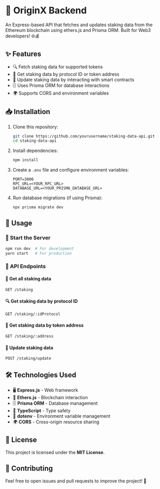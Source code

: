 # 🚀 OriginX Backend

An Express-based API that fetches and updates staking data from the Ethereum blockchain using ethers.js and Prisma ORM. Built for Web3 developers! 🌐💰

## ✨ Features
- 🔍 Fetch staking data for supported tokens
- 📌 Get staking data by protocol ID or token address
- 🔄 Update staking data by interacting with smart contracts
- 🗄️ Uses Prisma ORM for database interactions
- 🌍 Supports CORS and environment variables

## 📥 Installation

1. Clone this repository:
   ```sh
   git clone https://github.com/yourusername/staking-data-api.git
   cd staking-data-api
   ```
2. Install dependencies:
   ```sh
   npm install
   ```
3. Create a `.env` file and configure environment variables:
   ```env
   PORT=3000
   RPC_URL=<YOUR_RPC_URL>
   DATABASE_URL=<YOUR_PRISMA_DATABASE_URL>
   ```
4. Run database migrations (if using Prisma):
   ```sh
   npx prisma migrate dev
   ```

## 🚀 Usage

### 🏃 Start the Server
```sh
npm run dev  # For development
yarn start   # For production
```

### 🔗 API Endpoints

#### 📜 Get all staking data
```http
GET /staking
```

#### 🔍 Get staking data by protocol ID
```http
GET /staking/:idProtocol
```

#### 🔎 Get staking data by token address
```http
GET /staking/:address
```

#### 🔄 Update staking data
```http
POST /staking/update
```

## 🛠️ Technologies Used
- 🖥️ **Express.js** - Web framework
- 🔗 **Ethers.js** - Blockchain interaction
- 🗄️ **Prisma ORM** - Database management
- 📜 **TypeScript** - Type safety
- 🔐 **dotenv** - Environment variable management
- 🌍 **CORS** - Cross-origin resource sharing

## 📜 License
This project is licensed under the **MIT License**.

## 🤝 Contributing
Feel free to open issues and pull requests to improve the project! 🚀